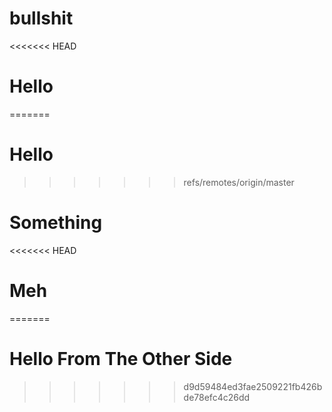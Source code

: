 # bullshit
<<<<<<< HEAD
# Hello
=======
# Hello
>>>>>>> refs/remotes/origin/master
# Something
<<<<<<< HEAD
# Meh
=======

# Hello From The Other Side
>>>>>>> d9d59484ed3fae2509221fb426bde78efc4c26dd
